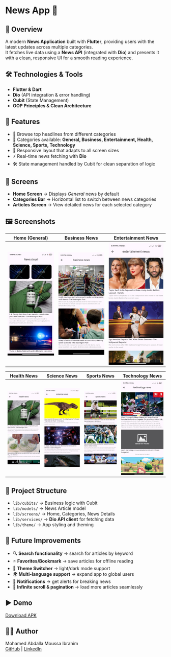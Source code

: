 # News App 📰

## 📌 Overview
A modern **News Application** built with **Flutter**, providing users with the latest updates across multiple categories.  
It fetches live data using a **News API** (integrated with **Dio**) and presents it with a clean, responsive UI for a smooth reading experience.

## 🛠️ Technologies & Tools
- **Flutter & Dart**
- **Dio** (API integration & error handling)
- **Cubit** (State Management)
- **OOP Principles & Clean Architecture**

## 🚀 Features
- 📰 Browse top headlines from different categories
- 📂 Categories available: **General, Business, Entertainment, Health, Science, Sports, Technology**
- 📱 Responsive layout that adapts to all screen sizes
- ⚡ Real-time news fetching with **Dio**
- 🛠️ State management handled by Cubit for clean separation of logic

## 📱 Screens
- **Home Screen** → Displays *General* news by default
- **Categories Bar** → Horizontal list to switch between news categories
- **Articles Screen** → View detailed news for each selected category

## 🖼️ Screenshots

| Home (General)                                  | Business News                                     | Entertainment News                                          |  
|-------------------------------------------------|---------------------------------------------------|-------------------------------------------------------------|
| ![General](assets/screenshots/general_news.jpg) | ![Business](assets/screenshots/business_news.jpg) | ![Entertainment](assets/screenshots/entertainment_news.jpg) |  

| Health News                                   | Science News                                    | Sports News                                   | Technology News                                       |  
|-----------------------------------------------|-------------------------------------------------|-----------------------------------------------|-------------------------------------------------------|  
| ![Health](assets/screenshots/health_news.jpg) | ![Science](assets/screenshots/science_news.jpg) | ![Sports](assets/screenshots/sports_news.jpg) | ![Technology](assets/screenshots/technology_news.jpg) |  

## 📂 Project Structure
- `lib/cubits/` → Business logic with Cubit
- `lib/models/` → News Article model
- `lib/screens/` → Home, Categories, News Details
- `lib/services/` → **Dio API client** for fetching data
- `lib/theme/` → App styling and theming

## 🚧 Future Improvements
- 🔍 **Search functionality** → search for articles by keyword
- ⭐ **Favorites/Bookmark** → save articles for offline reading
- 🌙 **Theme Switcher** → light/dark mode support
- 🌍 **Multi-language support** → expand app to global users
- 🔔 **Notifications** → get alerts for breaking news
- 📌 **Infinite scroll & pagination** → load more articles seamlessly

## ▶️ Demo
[Download APK](https://drive.google.com/file/d/1etilXQ7GGznfSC2_xq44i8wvh1Duo5ql/view?usp=drivesdk)

## 👨‍💻 Author
Mohamed Abdalla Moussa Ibrahim  
[GitHub](https://github.com/mohamed-abdallah-mouse/News_app) | [LinkedIn](https://www.linkedin.com/in/mohamed-abdullah-mouse-69419a1b8)  
